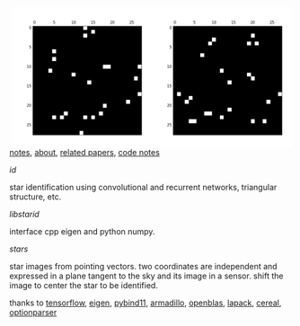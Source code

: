 <img src="docs/images/star4b.png" align="right" height="250" width="250"/><img src="docs/images/star4a.png" align="right" height="250" width="250"/>

[notes](http://starid.org), [about](http://starid.org/about), [related papers](http://starid.org/references), [code notes](http://starid.org/comments)

*id*

star identification using convolutional and recurrent networks, triangular structure, etc.

*libstarid*

interface cpp eigen and python numpy.

*stars*

star images from pointing vectors. two coordinates are independent and expressed in a plane tangent to the sky and its image in a sensor. shift the image to center the star to be identified.

thanks to [tensorflow](http://github.com/tensorflow/tensorflow), [eigen](http://eigen.tuxfamily.org/index.php), [pybind11](https://github.com/pybind/pybind11), [armadillo](http://arma.sourceforge.net), [openblas](http://www.openblas.net/), [lapack](http://www.netlib.org/lapack/), [cereal](http://github.com/USCiLab/cereal), [optionparser](http://optionparser.sourceforge.net)
